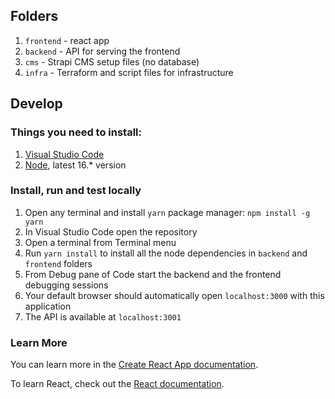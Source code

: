 ## Folders
1. `frontend` - react app 
1. `backend` - API for serving the frontend
1. `cms` - Strapi CMS setup files (no database)
1. `infra` - Terraform and script files for infrastructure

## Develop
### Things you need to install:

1. [Visual Studio Code](code.visualstudio.com/)
1. [Node](nodejs.org), latest 16.* version

### Install, run and test locally

1. Open any terminal and install `yarn` package manager: `npm install -g yarn`
1. In Visual Studio Code open the repository
1. Open a terminal from Terminal menu
1. Run `yarn install` to install all the node dependencies in `backend` and `frontend` folders
1. From Debug pane of Code start the backend and the frontend debugging sessions
1. Your default browser should automatically open `localhost:3000` with this application
1. The API is available at `localhost:3001`

### Learn More

You can learn more in the [Create React App documentation](https://facebook.github.io/create-react-app/docs/getting-started).

To learn React, check out the [React documentation](https://reactjs.org/).
